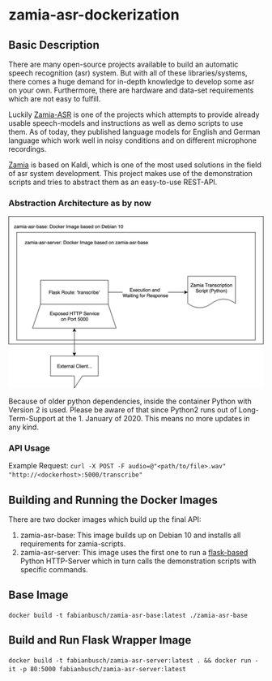 # zamia-asr-dockerization

## Basic Description

There are many open-source projects available to build an automatic speech recognition (asr) system. But with all of these libraries/systems, there comes a huge demand for in-depth knowledge to develop some asr on your own. Furthermore, there are hardware and data-set requirements which are not easy to fulfill.

Luckily [Zamia-ASR](http://zamia-speech.org/asr/) is one of the projects which attempts to provide already usable speech-models and instructions as well as demo scripts to use them. As of today, they published language models for English and German language which work well in noisy conditions and on different microphone recordings.

[Zamia](http://zamia-speech.org/asr/) is based on Kaldi, which is one of the most used solutions in the field of asr system development. This project makes use of the demonstration scripts and tries to abstract them as an easy-to-use REST-API.

### Abstraction Architecture as by now

![Architecture Draft](abstraction_architecture.jpg)

Because of older python dependencies, inside the container Python with Version 2 is used. Please be aware of that since Python2 runs out of Long-Term-Support at the 1. January of 2020. This means no more updates in any kind.

### API Usage

Example Request: ```curl -X POST -F audio=@"<path/to/file>.wav" "http://<dockerhost>:5000/transcribe"```

## Building and Running the Docker Images

There are two docker images which build up the final API:

1. zamia-asr-base: This image builds up on Debian 10 and installs all requirements for zamia-scripts.
2. zamia-asr-server: This image uses the first one to run a [flask-based](https://flask.palletsprojects.com/en/1.1.x/) Python HTTP-Server which in turn calls the demonstration scripts with specific commands.

## Base Image

```docker build -t fabianbusch/zamia-asr-base:latest ./zamia-asr-base```

## Build and Run Flask Wrapper Image

```docker build -t fabianbusch/zamia-asr-server:latest . && docker run -it -p 80:5000 fabianbusch/zamia-asr-server:latest```